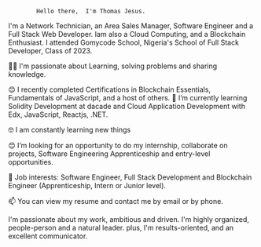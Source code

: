 			Hello there,  I'm Thomas Jesus.



I'm a Network Technician, an Area Sales Manager, Software Engineer and a Full Stack Web Developer. Iam also a Cloud Computing, and a Blockchain Enthusiast.
I attended Gomycode School, Nigeria's School of Full Stack Developer, Class of 2023.

🧑‍💻 I'm passionate about Learning, solving problems and sharing knowledge.

😊 I recently completed Certifications in Blockchain Essentials, Fundamentals of JavaScript, and a host of others.
🌱 I’m currently learning Solidity Development at dacade and Cloud Application Development with Edx,  JavaScript, Reactjs, .NET.

🤓 I am constantly learning new things

😊 I’m looking for an opportunity to do my internship, collaborate on projects, Software Engineering Apprenticeship and entry-level opportunities.

💼 Job interests: Software Engineer, Full Stack Development and Blockchain Engineer (Apprenticeship, Intern or Junior level).

📫 You can view my resume and contact me by email or by phone.

I'm passionate about my work, ambitious and driven. I'm highly organized, people-person and a natural leader. plus, I'm  results-oriented, and an excellent communicator.
